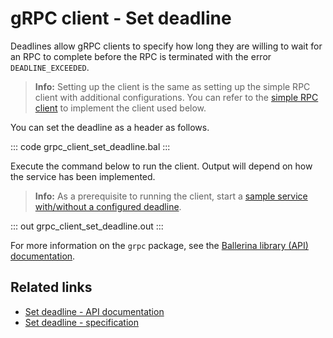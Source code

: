 # gRPC client - Set deadline

Deadlines allow gRPC clients to specify how long they are willing to wait for an RPC to complete before the RPC is terminated with the error `DEADLINE_EXCEEDED`.

>**Info:** Setting up the client is the same as setting up the simple RPC client with additional configurations. You can refer to the [simple RPC client](/learn/by-example/grpc-client-simple/) to implement the client used below.

You can set the deadline as a header as follows.

::: code grpc_client_set_deadline.bal :::

Execute the command below to run the client. Output will depend on how the service has been implemented.

>**Info:** As a prerequisite to running the client, start a [sample service with/without a configured deadline](/learn/by-example/grpc-service-set-deadline/).

::: out grpc_client_set_deadline.out :::

For more information on the `grpc` package, see the [Ballerina library (API) documentation](https://lib.ballerina.io/ballerina/grpc/latest/).

## Related links
- [Set deadline - API documentation](https://lib.ballerina.io/ballerina/grpc/latest/functions#setDeadline)
- [Set deadline - specification](/spec/grpc/#61-grpc-deadline)

